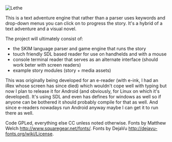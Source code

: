 [lethe]: https://raw.github.com/paul-szczepanek/lethe/master/lethe_logo.png "Lethe logo"
![Lethe][lethe]

This is a text adventure engine that rather than a parser uses keywords and drop-down menus you can click on to progress the story. It's a hybrid of a text adventure and a visual novel.

The project will ultimately consist of:

- the SKIM language parser and game engine that runs the story
- touch friendly SDL based reader for use on handhelds and with a mouse
- console terminal reader that serves as an alternate interface (should work beter with screen readers)
- example story modules (story + media assets)

This was originally being developed for an e-reader (with e-ink, I had an iRex whose screen has since died) which wouldn't cope well with typing but now I plan to release it for Android (and obviously, for Linux on which it's developed). It's using SDL and even has defines for windows as well so if anyone can be bothered it should probably compile for that as well. And since e-readers nowadays run Android anyway maybe I can get it to run there as well.

Code GPLed, everything else CC unless noted otherwise.
Fonts by Matthew Welch http://www.squaregear.net/fonts/.
Fonts by DejaVu http://dejavu-fonts.org/wiki/License.

